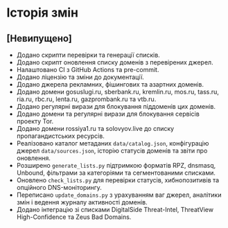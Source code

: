 # Історія змін

## [Невипущено]
- Додано скрипти перевірки та генерації списків.
- Додано скрипт оновлення списку доменів з перевірених джерел.
- Налаштовано CI з GitHub Actions та pre-commit.
- Додано ліцензію та зміни до документації.
- Додано джерела рекламних, фішингових та азартних доменів.
- Додано домени gosuslugi.ru, sberbank.ru, kremlin.ru, mos.ru, tass.ru, ria.ru, rbc.ru, lenta.ru, gazprombank.ru та vtb.ru.
- Додано регулярні вирази для блокування піддоменів цих доменів.
- Додано домени та регулярні вирази для блокування сервісів проекту Tor.
- Додано домени rossiya1.ru та solovyov.live до списку пропагандистських ресурсів.
- Реалізовано каталог метаданих `data/catalog.json`, конфігурацію джерел `data/sources.json`, історію статусів доменів та звіти
  про оновлення.
- Розширено `generate_lists.py` підтримкою форматів RPZ, dnsmasq, Unbound, фільтрами за категоріями та сегментованими списками.
- Оновлено `check_lists.py` для перевірки статусів, хибнопозитивів та опційного DNS-моніторингу.
- Переписано `update_domains.py` з урахуванням ваг джерел, аналітики змін і ведення журналу активності доменів.
- Додано інтеграцію зі списками DigitalSide Threat-Intel, ThreatView High-Confidence та Zeus Bad Domains.
